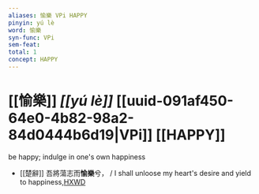 ```yaml
---
aliases: 愉樂 VPi HAPPY
pinyin: yú lè
word: 愉樂
syn-func: VPi
sem-feat: 
total: 1
concept: HAPPY 
---
```

# [[愉樂]] *[[yú lè]]*  [[uuid-091af450-64e0-4b82-98a2-84d0444b6d19|VPi]] [[HAPPY]]
be happy; indulge in one's own happiness
 - [[楚辭]] 吾將蕩志而**愉樂**兮， / I shall unloose my heart's desire and yield to happiness,[HXWD](https://hxwd.org/textview.html?location=KR4a0001_tls_004-32a.4)